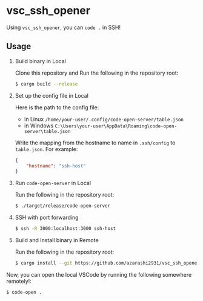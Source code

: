 # vsc_ssh_opener

Using `vsc_ssh_opener`, you can `code .` in SSH!

## Usage

1. Build binary in Local

    Clone this repository and Run the following in the repository root:
    ```bash
    $ cargo build --release
    ```

2. Set up the config file in Local

    Here is the path to the config file:
    - in Linux `/home/your-user/.config/code-open-server/table.json`
    - in Windows `C:\Users\your-user\AppData\Roaming\code-open-server\table.json`

    Write the mapping from the hostname to name in `.ssh/config` to `table.json`.
    For example:
    ```json
    {
        "hostname": "ssh-host"
    }

    ```

3. Run `code-open-server` in Local

    Run the following in the repository root:

    ```bash
    $ ./target/release/code-open-server
    ```

4. SSH with port forwarding

    ```bash
    $ ssh -R 3000:localhost:3000 ssh-host
    ```

5. Build and Install binary in Remote

    Run the following in the repository root:

    ```bash
    $ cargo install --git https://github.com/azarashi2931/vsc_ssh_opener code-open
    ```

Now, you can open the local VSCode by running the following somewhere remotely!:

```bash
$ code-open .
```

